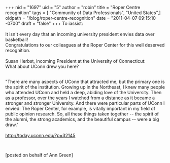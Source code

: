 +++
nid = "1697"
uid = "5"
author = "robin"
title = "Roper Centre recognition"
tags = [ "Community of Data Professionals", "United States",]
oldpath = "/blog/roper-centre-recognition"
date = "2011-04-07 09:15:10 -0700"
draft = "false"
+++
To iassist:\
\
It isn\'t every day that an incoming university president envies data
over basketball!\
Congratulations to our colleagues at the Roper Center for this well
deserved recognition.\
\
Susan Herbst, incoming President at the University of Connecticut:\
What about UConn drew you here?

\
\"There are many aspects of UConn that attracted me, but the primary one
is the spirit of the institution. Growing up in the Northeast, I knew
many people who attended UConn and held a deep, abiding love of the
University. Then as a professor, over the years I watched from a
distance as it became a stronger and stronger University. And there were
particular parts of UConn I envied: The Roper Center, for example, is
vitally important in my field of public opinion research. So, all these
things taken together -- the spirit of the alumni, the strong academics,
and the beautiful campus -- were a big draw.\"\
\
<http://today.uconn.edu/?p=32145>

 

\[posted on behalf of Ann Green\]
